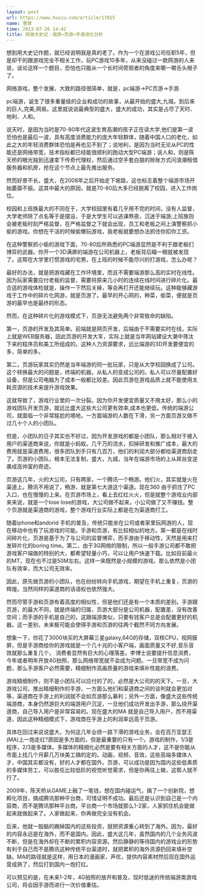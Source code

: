 ```yaml
---
layout: post
url: https://www.huxiu.com/article/17815
name: 雪球
time: 2013-07-26 14:42
title: 网游大史记：端游→页游→手游进化分析
---
```

想到用大史记作题，就已经说明我是真的老了。作为一个在游戏公司任职5年，但是却干的跟游戏完全不相关工作，玩PC游戏10多年，从来没碰过一款网游的人来说，谈论这样一个题目，恐怕也只能从一个长时间旁观者的角度来嚼一嚼舌头根子了。

网络游戏，整个发展，大致的路径很简单，就是，pc端游->PC页游->手游.

pc端游，诞生了很多重量级的企业和成功的故事，从最开始的盛大,九城，到后来的巨人,完美,网易。这里就说说最典型的盛大，盛大的成功，其实是占尽了天时、地利、人和。

说天时，是因为当时是70-80年代这波生育高潮的孩子正在读大学,他们是第一波恐怕也是最后一波，具有高度消费能力的庞大年轻群体，随着中国人口的老化，如此之大的年轻消费群体恐怕是再也见不到了；说地利，是因为当时无论从PC的性能还是网络带宽，技术指标都已经能很顺利的跑动大型PC端游；说人和，则是陈天桥的眼光独到迅速拿下传奇代理权，然后通过空手套白狼的赊账方式问浪潮租借服务器和机房，抢在这个节点上最先推出服务。

然而好景不长，盛大，在2008年之后开始走下坡路，这也标志着整个端游市场开始萎靡不振。这其中最大的原因，就是70-80后大多已经脱离了校园，进入工作岗位。

校园和上班族最大的不同在于，大学校园里有着几乎用不完的时间，没有人监督，大学老师除了点名等于是摆设，于是大学生可以逃课熬夜，沉迷于端游;上班族则会被老板时刻严格监督，在严格监督之下就会出现，员工和老板之间上演警察抓小偷的游戏。你想在干活的时候偷懒玩游戏，我老板就要想办法抓住你扣你工资。

在这种警察抓小偷的游戏下面，70-80后所熟悉的PC端游显然是不利于跟老板们博弈的武器。你开一个3D满屏的端游在公司机器上，老板背后瞄一眼就被发现了。这帮在大学里打惯游戏的宅男，在上班的时候不能尽兴的打游戏，怎么办呢？

最好的办法，就是把游戏藏在工作环境里，而且不需要端游那么高的实时在线性。因为玩家需要应付老板的监督，需要将原来几小时的连续在线时间进行碎片化。最合适的游戏体检就是，操作一下然后关掉，等会再打开还能继续玩。这种能够藏游戏于工作中的碎片化网游，就是页游了。最早的开心网的，种菜，偷菜，便就是页游的最早也是最终的形态。

然而，在这种碎片化的游戏模式下，页游无法避免两个非常致命的缺陷。

第一，页游的开发及其简单。前端就是网页开发，后端由于不需要实时在线，实际上就是WEB服务器，因此页游的开发大军，实际上就是当年网站建设大潮中筛汰下来的程序员和美工所组成的。这种人力资源要求，远比端游的3D开发要便宜的多，简单的多。

第二，页游玩家其实仍然是当年端游的同一批玩家，只是从大学校园换成了公司。这个转换最大的问题是，终端的机器，从私人的变成公司的。私人可以尽量配置好设备，但是公司电脑为了成本一般都比较差。因此页游在游戏品质上就不能使用太耗资源的技术来提升游戏效果。

这就导致了，游戏行业里的一次分裂。因为你开发便宜质量又不用太好，那么小的游戏团队开发页游，就远比盛大这些大公司更有效率,成本也更低。传统的端游公司，就面临一个非常尴尬的境地，一方面端游的人数在下滑，另一方面页游又做不过几十个人的小团队。

但是，小团队的日子其实也不好过，因为开发游戏的都是小团队，那么相对于接入用户的渠道商来说，你就是小蚂蚁。几千万的流水，扣掉研发和推广成本，最大的费用就是渠道费用，很多团队到手只有几百万，他们的利润大部分都给渠道商刮走了。页游的小团队，根本无法复制，盛大，九城，当年在端游市场的上从屌丝变逆袭成高帅富的奇迹。

页游这几年，火的大公司，只有两家，一个腾讯一个畅游。他们火，其实就是火在渠道上。腾讯不用说了，畅游，就是第七大道这个渠道。现在360 由于抓住了PC入口，也在慢慢的上来。在页游市场上，看上去红红火火，但是就整个游戏业内部来来说，就是一个lose lose的游戏，大公司做不起来，小公司做了又不赚钱。整个页游就是渠道商的游戏，整个游戏行业实际上都是在为渠道商打工。

随着iphone和andorid 手机的普及，传统只能坐在公司或者家里玩网游的人，现在移动中也有了玩游戏的可能。手游和页游，有比较相似的地方。第一都是在线时间碎片化，页游是基于为了与公司的监督博弈，而手游由于移动性，天然是用来打发碎片化的boring time。第二，由于3G网络的限制，所以一般手游公司都不敢把游戏客户端做的特别的大，都希望轻量小巧，可以让用户快速下载。比如目前最火的MT，现在也不过是50M左右。这样一来既然是小规模的游戏，那么依然是小团队有效率，而大公司无效率。

因此，原先做页游的小团队，也在纷纷转向手机游戏，期望在手机上重复，页游的辉煌。当然同样的渠道商的话语权也依然强大。

然而尽管手游和页游有着高度的相似性，但是他们还是有一个本质的差别。手游跟页游，的最大不同，就是终端的归属，页游大部分是公司机器，配置差，没有改善空间；而手游的手机是自己的，这跟端游类似，只要有钱客户总是会配置更好的机器。这一差别，未来极可能会使得手游和页游的往两个截然不同方向发展。

想象一下，你花了3000块买的大屏幕三星galaxy,64G的存储，双核CPU，视网膜屏，但是手游商给你的游戏就是一个几十兆的小客户端，画面质量又不好,音乐音效就那么重复几个， 消费者显然有巨大的心理落差。李博士说要提升信息消费，今年或者明年开放4G拍照，那么网络带宽就不会成为问题。一旦带宽不成为问题，那么手游客户必然需要，精细制作高画质量的游戏来填补性能的浪费。

游戏精细制作，则不是小团队可以应付的了的，必然是大公司的的天下。一旦，大游戏公司，推出精细制作的手游，一方面么他们和渠道商之间的谈判就会更加对等，渠道商在手游上的利润就不会如页游那么暴利；另外一方面，像盛大这些传统端游商，本身仍然游巨大的端游用户沉淀，一旦他们成功开发出手游，那么绕开渠道商，自己导入用户是非常容易的。现在盛大的MA 就是自己导入用户，而不用渠道，因此这种精细模式下，游戏商在手游上的利润率远高于页游。

具体在回过来说说盛大，为何这几年业绩一路下滑的游戏业务，会在百万亚瑟王(MA)上一炮走红?原因是多方面的，但是最重要的只有一个。游戏的制作，1/3是程序，2/3是多媒体。多媒体的精细化必然是要有相关方面的人才，这不是你能从市面上找几个月薪几万块美工搞的定的。动画，视频，音效，这些高端多媒体人才，中国其实都没有，好的人才都在国外。页游，可以成功是因为国内这些低素质的多媒体劳工，可以胜任比较低阶的视觉听觉需求，但是你再往上做，这帮人就不行了。

2009年，陈天桥从GAME上融了一笔钱，想在国内碰运气，搞了一个创新院，想孵化项目，搞成腾讯那种平台商，可惜证明不成功。最后还是认识到自己是一个内容商，而不是腾讯那种平台商，平台商一个市场就那么1-2家，人家抓住机会能做起来就做起来了。人家做起来，你再做完全没有机会。

后来，他就一股脑的踢掉国内的这些投资，就把资源重心转到了海外。因为，最好的内容永远是在海外，而不是国内。因此，盛大这几年，虽然国内的几个业务风波不断，但是在海外却在不断的累积内容资源。然后静静的等待国内的游戏业的形势有利于自己而不是腾讯这种传统平台渠道时，就把累积的海外资源扔回来填补空缺。MA的路径就是这样，用日本的漫画家，声优，提供内容素材然后现在国外运营成熟了，然后打到国内一炮打红。

可以预见的是，在未来1-2年，4G拍照的放开和普及，现时低迷的传统端游类游戏公司，将会因手游而进行一次价值重估。

